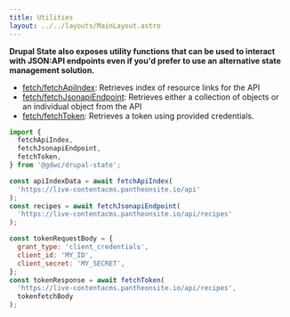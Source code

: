 ```yaml
---
title: Utilities
layout: ../../layouts/MainLayout.astro
---
```


**Drupal State also exposes utility functions that can be used to interact with
JSON:API endpoints even if you'd prefer to use an alternative state management
solution.**

- [fetch/fetchApiIndex](/en/modules/fetch_fetchapiindex): Retrieves index of
  resource links for the API
- [fetch/fetchJsonapiEndpoint](/en/modules/fetch_fetchjsonapiendpoint):
  Retrieves either a collection of objects or an individual object from the API
- [fetch/fetchToken](/en/modules/fetch_fetchtoken): Retrieves a token using
  provided credentials.

```js
import {
  fetchApiIndex,
  fetchJsonapiEndpoint,
  fetchToken,
} from '@gdwc/drupal-state';

const apiIndexData = await fetchApiIndex(
  'https://live-contentacms.pantheonsite.io/api'
);
const recipes = await fetchJsonapiEndpoint(
  'https://live-contentacms.pantheonsite.io/api/recipes'
);

const tokenRequestBody = {
  grant_type: 'client_credentials',
  client_id: 'MY_ID',
  client_secret: 'MY_SECRET',
};
const tokenResponse = await fetchToken(
  'https://live-contentacms.pantheonsite.io/api/recipes',
  tokenfetchBody
);
```
